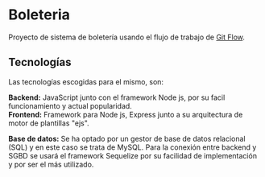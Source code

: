 # Boleteria
Proyecto de sistema de boletería usando el flujo de trabajo de [Git Flow][lenguajes].

[lenguajes]: https://drive.google.com/file/d/11Jhjz58o6og81mtrva-E2YmJuwCn5OhJ/view?usp=sharing
## Tecnologías ##
Las tecnologías escogidas para el mismo, son:<br />
<p style="text-align: justify;">
  
**Backend:** JavaScript junto con el framework Node js, por su facil funcionamiento y actual popularidad.  
**Frontend:** Framework para Node js, Express junto a su arquitectura de motor de plantillas "ejs".<br />
</p>
<p style="text-align: justify;">
  
**Base de datos:** Se ha optado por un gestor de base de datos relacional (SQL) y en este caso se trata de MySQL. Para la conexión entre backend y SGBD se usará el framework Sequelize por su facilidad de implementación y por ser el más utilizado.
</p>
